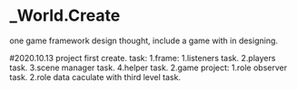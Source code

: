 # _World.Create
one game framework design thought, include a game with in designing.

#2020.10.13 project first create.
task:
1.frame:
  1.listeners task.
  2.players task.
  3.scene manager task.
  4.helper task.
2.game project:
  1.role observer task.
  2.role data caculate with third level task. 
  
